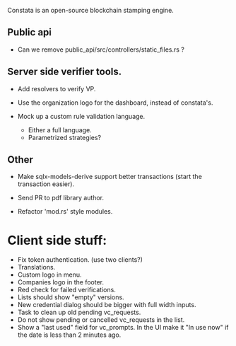 Constata is an open-source blockchain stamping engine.

## Public api
- Can we remove public_api/src/controllers/static_files.rs ?

## Server side verifier tools.
- Add resolvers to verify VP.
- Use the organization logo for the dashboard, instead of constata's.

- Mock up a custom rule validation language.
    - Either a full language.
    - Parametrized strategies?

## Other 
- Make sqlx-models-derive support better transactions (start the transaction easier).
- Send PR to pdf library author.

- Refactor 'mod.rs' style modules.

# Client side stuff:
  - Fix token authentication. (use two clients?)
  - Translations.
  - Custom logo in menu.
  - Companies logo in the footer.
  - Red check for failed verifications.
  - Lists should show "empty" versions.
  - New credential dialog should be bigger with full width inputs.
  - Task to clean up old pending vc_requests.
  - Do not show pending or cancelled vc_requests in the list.
  - Show a "last used" field for vc_prompts. In the UI make it "In use now" if the date is less than 2 minutes ago.

